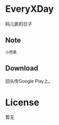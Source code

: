 EveryXDay
=======
码儿匪的日子

Note
--------
```groovy
小而美
```

Download
--------
回头传Google Play上。

License
=======
暂无
